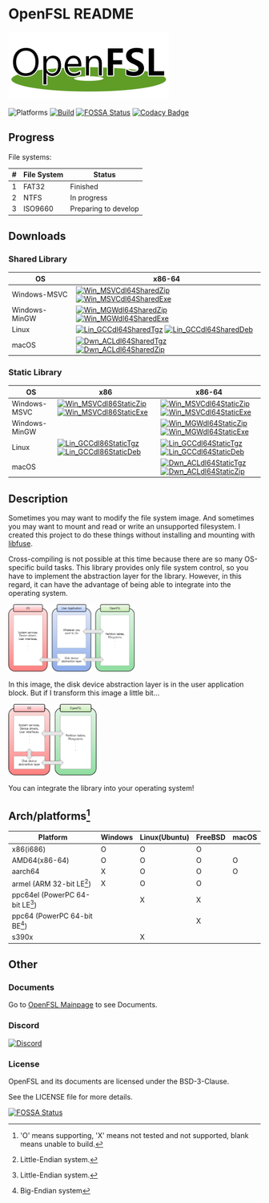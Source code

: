 # OpenFSL README

![openfsl-logo](https://raw.githubusercontent.com/kms1212/OpenFSL/main/doc/logo/openfsl-dark-320x135.png)

![Platforms](https://img.shields.io/badge/platforms-Windows%20%7C%20Linux%20%7C%20macOS%20%7C%20FreeBSD-blue) [![Build](https://github.com/kms1212/OpenFSL/actions/workflows/Build.yml/badge.svg)](https://github.com/kms1212/OpenFSL/actions/workflows/Build.yml) [![FOSSA Status](https://app.fossa.com/api/projects/git%2Bgithub.com%2Fkms1212%2FOpenFSL.svg?type=shield)](https://app.fossa.com/projects/git%2Bgithub.com%2Fkms1212%2FOpenFSL?ref=badge_shield) [![Codacy Badge](https://app.codacy.com/project/badge/Grade/f1e571ec17324d228a85e182f7f649f1)](https://www.codacy.com/gh/kms1212/OpenFSL/dashboard?utm_source=github.com&amp;utm_medium=referral&amp;utm_content=kms1212/OpenFSL&amp;utm_campaign=Badge_Grade)

## Progress

File systems:

| #   | File System | Status               |
| --- | ----------- | -------------------- |
| 1   | FAT32       | Finished             |
| 2   | NTFS        | In progress          |
| 3   | ISO9660     | Preparing to develop |

## Downloads

### Shared Library

| OS            | x86-64                                                                                                                                                                                                        |
| ------------- | ------------------------------------------------------------------------------------------------------------------------------------------------------------------------------------------------------------- |
| Windows-MSVC  | [![Win_MSVCdl64SharedZip](https://img.shields.io/badge/Download-ZIP-blue)][Win_MSVCdl64SharedZip] [![Win_MSVCdl64SharedExe](https://img.shields.io/badge/Download-Installer-green)][Win_MSVCdl64SharedExe]    |
| Windows-MinGW | [![Win_MGWdl64SharedZip](https://img.shields.io/badge/Download-ZIP-blue)][Win_MGWdl64SharedZip] [![Win_MGWdl64SharedExe](https://img.shields.io/badge/Download-Installer-green)][Win_MGWdl64SharedExe]        |
| Linux         | [![Lin_GCCdl64SharedTgz](https://img.shields.io/badge/Download-TGZ-blue)][Lin_GCCdl64SharedTgz] [![Lin_GCCdl64SharedDeb](https://img.shields.io/badge/Download-Debian%20Package-green)][Lin_GCCdl64SharedDeb] |
| macOS         | [![Dwn_ACLdl64SharedTgz](https://img.shields.io/badge/Download-TGZ-blue)][Dwn_ACLdl64SharedTgz] [![Dwn_ACLdl64SharedZip](https://img.shields.io/badge/Download-ZIP-blue)][Dwn_ACLdl64SharedZip]               |

### Static Library

| OS            | x86                                                                                                                                                                                                           | x86-64                                                                                                                                                                                                        |
| ------------- | ------------------------------------------------------------------------------------------------------------------------------------------------------------------------------------------------------------- | ------------------------------------------------------------------------------------------------------------------------------------------------------------------------------------------------------------- |
| Windows-MSVC  | [![Win_MSVCdl86StaticZip](https://img.shields.io/badge/Download-ZIP-blue)][Win_MSVCdl86StaticZip] [![Win_MSVCdl86StaticExe](https://img.shields.io/badge/Download-Installer-green)][Win_MSVCdl86StaticExe]    | [![Win_MSVCdl64StaticZip](https://img.shields.io/badge/Download-ZIP-blue)][Win_MSVCdl64StaticZip] [![Win_MSVCdl64StaticExe](https://img.shields.io/badge/Download-Installer-green)][Win_MSVCdl64StaticExe]    |
| Windows-MinGW |                                                                                                                                                                                                               | [![Win_MGWdl64StaticZip](https://img.shields.io/badge/Download-ZIP-blue)][Win_MGWdl64StaticZip] [![Win_MGWdl64StaticExe](https://img.shields.io/badge/Download-Installer-green)][Win_MGWdl64StaticExe]        |
| Linux         | [![Lin_GCCdl86StaticTgz](https://img.shields.io/badge/Download-TGZ-blue)][Lin_GCCdl86StaticTgz] [![Lin_GCCdl86StaticDeb](https://img.shields.io/badge/Download-Debian%20Package-green)][Lin_GCCdl86StaticDeb] | [![Lin_GCCdl64StaticTgz](https://img.shields.io/badge/Download-TGZ-blue)][Lin_GCCdl64StaticTgz] [![Lin_GCCdl64StaticDeb](https://img.shields.io/badge/Download-Debian%20Package-green)][Lin_GCCdl64StaticDeb] |
| macOS         |                                                                                                                                                                                                               | [![Dwn_ACLdl64StaticTgz](https://img.shields.io/badge/Download-TGZ-blue)][Dwn_ACLdl64StaticTgz] [![Dwn_ACLdl64StaticZip](https://img.shields.io/badge/Download-ZIP-blue)][Dwn_ACLdl64StaticZip]               |

## Description

Sometimes you may want to modify the file system image. And sometimes you may want to mount and read or write an unsupported filesystem. I created this project to do these things without installing and mounting with [libfuse](https://github.com/libfuse/libfuse).  <br/>

Cross-compiling is not possible at this time because there are so many OS-specific build tasks. This library provides only file system control, so you have to implement the abstraction layer for the library. However, in this regard, it can have the advantage of being able to integrate into the operating system. 

<img src="https://raw.githubusercontent.com/kms1212/OpenFSL/main/doc/images/OpenFSLtoApplicationCodeStructure.png" alt="image1" width="50%" height="50%"/>

In this image, the disk device abstraction layer is in the user application block. But if I transform this image a little bit...

<img src="https://raw.githubusercontent.com/kms1212/OpenFSL/main/doc/images/OpenFSLtoOSCodeStructure.png" alt="image1" width="35%" height="35%"/>

You can integrate the library into your operating system!

## Arch/platforms[^note]

| Platform                         | Windows | Linux(Ubuntu) | FreeBSD | macOS |
| -------------------------------- | ------- | ------------- | ------- | ----- |
| x86(i686)                        | O       | O             | O       |       |
| AMD64(x86-64)                    | O       | O             | O       | O     |
| aarch64                          | X       | O             | O       | O     |
| armel (ARM 32-bit LE[^le])       | X       | O             | O       |       |
| ppc64el (PowerPC 64-bit LE[^le]) |         | X             | X       |       |
| ppc64 (PowerPC 64-bit BE[^be])   |         |               | X       |       |
| s390x                            |         | X             |         |       |

[^note]: 'O' means supporting, 'X' means not tested and not supported, blank means unable to build.
[^le]: Little-Endian system.
[^be]: Big-Endian system

## Other

### Documents

Go to [OpenFSL Mainpage](https://kms1212.github.io/OpenFSL) to see Documents.

### Discord

[![Discord](https://img.shields.io/badge/Discord-go-blue)](https://discord.gg/BvwV4U3Skr)

### License

OpenFSL and its documents are licensed under the BSD-3-Clause.

See the LICENSE file for more details.

[![FOSSA Status](https://app.fossa.com/api/projects/git%2Bgithub.com%2Fkms1212%2FOpenFSL.svg?type=large)](https://app.fossa.com/projects/git%2Bgithub.com%2Fkms1212%2FOpenFSL?ref=badge_large)

[Win_MSVCdl86SharedZip]: https://github.com/kms1212/OpenFSL/releases/download/nightly/openfsl-Windows.Win32-MSVC-SHARED.zip
[Win_MSVCdl86SharedExe]: https://github.com/kms1212/OpenFSL/releases/download/nightly/openfsl-Windows.Win32-MSVC-SHARED.exe
[Win_MSVCdl64SharedZip]: https://github.com/kms1212/OpenFSL/releases/download/nightly/openfsl-Windows.x64-MSVC-SHARED.zip
[Win_MSVCdl64SharedExe]: https://github.com/kms1212/OpenFSL/releases/download/nightly/openfsl-Windows.x64-MSVC-SHARED.exe
[Win_MGWdl64SharedZip]: https://github.com/kms1212/OpenFSL/releases/download/nightly/openfsl-Windows.x86-64-GNU-SHARED.zip
[Win_MGWdl64SharedExe]: https://github.com/kms1212/OpenFSL/releases/download/nightly/openfsl-Windows.x86-64-GNU-SHARED.exe
[Lin_GCCdl86SharedTgz]: https://github.com/kms1212/OpenFSL/releases/download/nightly/openfsl-Linux.i686-GNU-SHARED.tar.gz
[Lin_GCCdl86SharedDeb]: https://github.com/kms1212/OpenFSL/releases/download/nightly/openfsl-Linux.i686-GNU-SHARED.deb
[Lin_GCCdl64SharedTgz]: https://github.com/kms1212/OpenFSL/releases/download/nightly/openfsl-Linux.x86-64-GNU-SHARED.tar.gz
[Lin_GCCdl64SharedDeb]: https://github.com/kms1212/OpenFSL/releases/download/nightly/openfsl-Linux.x86-64-GNU-SHARED.deb
[Dwn_ACLdl64SharedTgz]: https://github.com/kms1212/OpenFSL/releases/download/nightly/openfsl-Darwin.x86-64-AppleClang-SHARED.tar.gz
[Dwn_ACLdl64SharedZip]: https://github.com/kms1212/OpenFSL/releases/download/nightly/openfsl-Darwin.x86-64-AppleClang-SHARED.zip
[Win_MSVCdl86StaticZip]: https://github.com/kms1212/OpenFSL/releases/download/nightly/openfsl-Windows.Win32-MSVC-STATIC.zip
[Win_MSVCdl86StaticExe]: https://github.com/kms1212/OpenFSL/releases/download/nightly/openfsl-Windows.Win32-MSVC-STATIC.exe
[Win_MSVCdl64StaticZip]: https://github.com/kms1212/OpenFSL/releases/download/nightly/openfsl-Windows.x64-MSVC-STATIC.zip
[Win_MSVCdl64StaticExe]: https://github.com/kms1212/OpenFSL/releases/download/nightly/openfsl-Windows.x64-MSVC-STATIC.exe
[Win_MGWdl64StaticZip]: https://github.com/kms1212/OpenFSL/releases/download/nightly/openfsl-Windows.x86-64-GNU-STATIC.zip
[Win_MGWdl64StaticExe]: https://github.com/kms1212/OpenFSL/releases/download/nightly/openfsl-Windows.x86-64-GNU-STATIC.exe
[Lin_GCCdl86StaticTgz]: https://github.com/kms1212/OpenFSL/releases/download/nightly/openfsl-Linux.i686-GNU-STATIC.tar.gz
[Lin_GCCdl86StaticDeb]: https://github.com/kms1212/OpenFSL/releases/download/nightly/openfsl-Linux.i686-GNU-STATIC.deb
[Lin_GCCdl64StaticTgz]: https://github.com/kms1212/OpenFSL/releases/download/nightly/openfsl-Linux.x86-64-GNU-STATIC.tar.gz
[Lin_GCCdl64StaticDeb]: https://github.com/kms1212/OpenFSL/releases/download/nightly/openfsl-Linux.x86-64-GNU-STATIC.deb
[Dwn_ACLdl64StaticTgz]: https://github.com/kms1212/OpenFSL/releases/download/nightly/openfsl-Darwin.x86-64-AppleClang-STATIC.tar.gz
[Dwn_ACLdl64StaticZip]: https://github.com/kms1212/OpenFSL/releases/download/nightly/openfsl-Darwin.x86-64-AppleClang-STATIC.zip

